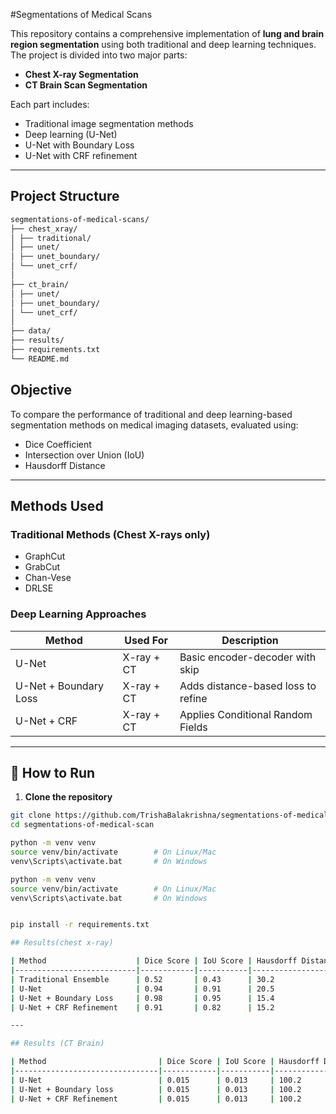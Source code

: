 #Segmentations of Medical Scans

This repository contains a comprehensive implementation of **lung and brain region segmentation** using both traditional and deep learning techniques. The project is divided into two major parts:
- **Chest X-ray Segmentation**
- **CT Brain Scan Segmentation**

Each part includes:
- Traditional image segmentation methods
- Deep learning (U-Net)
- U-Net with Boundary Loss
- U-Net with CRF refinement

---

## Project Structure
```bash
segmentations-of-medical-scans/
├── chest_xray/
│ ├── traditional/
│ ├── unet/
│ ├── unet_boundary/
│ └── unet_crf/
│
├── ct_brain/
│ ├── unet/
│ ├── unet_boundary/
│ └── unet_crf/
│
├── data/
├── results/
├── requirements.txt
└── README.md
```
## Objective

To compare the performance of traditional and deep learning-based segmentation methods on medical imaging datasets, evaluated using:
- Dice Coefficient
- Intersection over Union (IoU)
- Hausdorff Distance


---
## Methods Used

### Traditional Methods (Chest X-rays only)
- GraphCut
- GrabCut
- Chan-Vese
- DRLSE

### Deep Learning Approaches
| Method                    | Used For      | Description |
|---------------------------|---------------|-------------|
| U-Net                     | X-ray + CT    | Basic encoder-decoder with skip   |                                                                      connections |
| U-Net + Boundary Loss     | X-ray + CT    | Adds distance-based loss to refine|                                                                            edges |
| U-Net + CRF               | X-ray + CT    | Applies Conditional Random Fields |                                                                  post-prediction |

---

## 🏁 How to Run

1. **Clone the repository**
```bash
git clone https://github.com/TrishaBalakrishna/segmentations-of-medical-scans.git
cd segmentations-of-medical-scan

python -m venv venv
source venv/bin/activate        # On Linux/Mac
venv\Scripts\activate.bat       # On Windows

python -m venv venv
source venv/bin/activate        # On Linux/Mac
venv\Scripts\activate.bat       # On Windows


pip install -r requirements.txt

## Results(chest x-ray)

| Method                    | Dice Score | IoU Score | Hausdorff Distance |
|---------------------------|------------|-----------|--------------------|
| Traditional Ensemble      | 0.52       | 0.43      | 30.2               |
| U-Net                     | 0.94       | 0.91      | 20.5               |
| U-Net + Boundary Loss     | 0.98       | 0.95      | 15.4               |
| U-Net + CRF Refinement    | 0.91       | 0.82      | 15.2               |

---

## Results (CT Brain)

| Method                         | Dice Score | IoU Score | Hausdorff Distance |
|--------------------------------|------------|-----------|--------------------|
| U-Net                          | 0.015      | 0.013     | 100.2              |
| U-Net + Boundary loss          | 0.015      | 0.013     | 100.2              |
| U-Net + CRF Refinement         | 0.015      | 0.013     | 100.2              |



